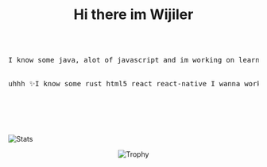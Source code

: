 <h1 align="center"> Hi there im Wijiler </h1>
<br>
<br>
<pre align="center">
I know some java, alot of javascript and im working on learning rust (im not very good lol)
<br>
uhhh ✨I know some rust html5 react react-native I wanna work on haskell and make some cool custom rust and c commands ✨
<br>
<div>

</div>
</pre>

![Stats](https://github-readme-stats.vercel.app/api?username=wijiler&show_icons=true&theme=dark)


<p align="center">
  <img src="https://github-profile-trophy.vercel.app/?username=wijiler&theme=onedark&margin-w=15&margin-h=15&column=7" alt="Trophy" />
</p>
